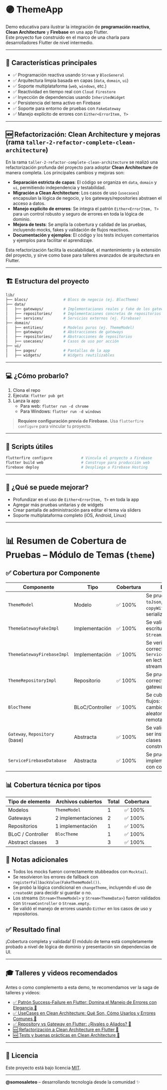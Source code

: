 # 🟣 ThemeApp

Demo educativa para ilustrar la integración de **programación reactiva**, **Clean Architecture** y **Firebase** en una app Flutter.  
Este proyecto fue construido en el marco de una charla para desarrolladores Flutter de nivel intermedio.

---

## 🚀 Características principales

- ✅ Programación reactiva usando `Stream` y `BlocGeneral`
- ✅ Arquitectura limpia basada en capas (`data`, `domain`, `ui`)
- ✅ Soporte multiplataforma (`web`, `windows`, etc.)
- ✅ Reactividad en tiempo real con `Cloud Firestore`
- ✅ Inyección de dependencias usando `InheritedWidget`
- ✅ Persistencia del tema activo en Firebase
- ✅ Soporte para entorno de pruebas con `FakeGateway`
- ✅ Manejo explícito de errores con `Either<ErrorItem, T>`

---

## 🆕 Refactorización: Clean Architecture y mejoras (rama `taller-2-refactor-complete-clean-architecture`)

En la rama `taller-2-refactor-complete-clean-architecture` se realizó una refactorización profunda del proyecto para adoptar **Clean Architecture** de manera completa. Los principales cambios y mejoras son:

- **Separación estricta de capas**: El código se organiza en `data`, `domain` y `ui`, permitiendo independencia y testabilidad.
- **Migración a Clean Architecture**: Los casos de uso (`usecases`) encapsulan la lógica de negocio, y los gateways/repositories abstraen el acceso a datos.
- **Manejo explícito de errores**: Se integra el patrón `Either<ErrorItem, T>` para un control robusto y seguro de errores en toda la lógica de dominio.
- **Mejora de tests**: Se amplía la cobertura y calidad de las pruebas, incluyendo mocks, fakes y validación de flujos reactivos.
- **Documentación y ejemplos**: El código y los tests incluyen comentarios y ejemplos para facilitar el aprendizaje.

Esta refactorización facilita la escalabilidad, el mantenimiento y la extensión del proyecto, y sirve como base para talleres avanzados de arquitectura en Flutter.

---

## 🏗 Estructura del proyecto

```bash
lib/
├── blocs/                # Blocs de negocio (ej. BlocTheme)
├── data/
│   ├── gateways/         # Implementaciones reales y fake de los gateways
│   ├── repositories/     # Implementaciones concretas de repositorios
│   ├── services/         # Servicios externos (ej. Firebase)
├── domain/
│   ├── entities/         # Modelos puros (ej. ThemeModel)
│   ├── gateways/         # Abstracciones de gateways
│   ├── repositories/     # Abstracciones de repositorios
│   ├── usecases/         # Casos de uso por acción
├── ui/
│   ├── pages/            # Pantallas de la app
│   ├── widgets/          # Widgets reutilizables
```

---

## 💻 ¿Cómo probarlo?

1. Clona el repo  
2. Ejecuta: `flutter pub get`
3. Lanza la app:
   - Para web: `flutter run -d chrome`
   - Para Windows: `flutter run -d windows`

> **Requiere configuración previa de Firebase.**
> Usa `flutterfire configure` para vincular tu proyecto.

---

## 🔧 Scripts útiles

```bash
flutterfire configure             # Vincula el proyecto a Firebase
flutter build web                 # Construye para producción web
firebase deploy                   # Despliega a Firebase Hosting
```

---

## 🧪 ¿Qué se puede mejorar?

- Profundizar en el uso de `Either<ErrorItem, T>` en toda la app
- Agregar más pruebas unitarias y de widgets
- Crear pantalla de administración para editar el tema vía sliders
- Soporte multiplataforma completo (iOS, Android, Linux)

---

# 📊 Resumen de Cobertura de Pruebas – Módulo de Temas (`theme`)

## ✅ Cobertura por Componente

| Componente                        | Tipo            | Cobertura | Descripción                                                                                  |
|----------------------------------|------------------|-----------|----------------------------------------------------------------------------------------------|
| `ThemeModel`                     | Modelo           | ✅ 100%     | Se prueban: constructor, `toJson`, `fromMap`, `copyWith`, y simetría de serialización.       |
| `ThemeGatewayFakeImpl`           | Implementación   | ✅ 100%     | Se validan lectura, escritura y emisión en `Stream`.                                         |
| `ThemeGatewayFirebaseImpl`       | Implementación   | ✅ 100%     | Se verifica delegación correcta a `ServiceFirebaseDatabase` en lectura, escritura y stream.  |
| `ThemeRepositoryImpl`            | Repositorio      | ✅ 100%     | Se prueba delegación correcta de métodos del gateway.                                        |
| `BlocTheme`                      | BLoC/Controller  | ✅ 100%     | Se cubren todos los flujos: carga inicial, cambio de tema, tema aleatorio y escucha remota. |
| `Gateway`, `Repository` (base)   | Abstracta        | ✅ 100%     | Se valida que pueden ser instanciadas con clases fake con constructor `const`.               |
| `ServiceFirebaseDatabase`        | Abstracta        | ✅ 100%     | Se prueba una implementación fake con constructor `const`.                                   |

## 📊 Cobertura técnica por tipos

| Tipo de elemento     | Archivos cubiertos | Total | Cobertura |
|----------------------|--------------------|-------|-----------|
| Modelos              | `ThemeModel`       | 1     | ✅ 100%    |
| Gateways             | 2 implementaciones | 2     | ✅ 100%    |
| Repositorios         | 1 implementación   | 1     | ✅ 100%    |
| BLoC / Controller    | `BlocTheme`        | 1     | ✅ 100%    |
| Abstract classes     | 3                  | 3     | ✅ 100%    |

## 📌 Notas adicionales

- Todos los mocks fueron correctamente stubbeados con `Mocktail`.
- Se resolvieron los errores de fallback con `registerFallbackValue(FakeThemeModel())`.
- Se probó la lógica condicional en `changeTheme`, incluyendo el uso de `createdAt` para decidir si guardar o no.
- Los streams (`Stream<ThemeModel>` y `Stream<ThemeData>`) fueron validados con `StreamController` o `Stream.empty`.
- Se validó el manejo de errores usando `Either` en los casos de uso y repositorios.

## ✅ Resultado final

¡Cobertura completa y validada! El módulo de tema está completamente probado a nivel de lógica de dominio y presentación sin dependencias de UI.

---

## 🎓 Talleres y videos recomendados

Antes o como complemento a esta demo, te recomendamos ver la saga de talleres y videos:

- [✅ Patrón Success-Failure en Flutter: Domina el Manejo de Errores con Elegancia 🚀](https://youtu.be/QAEbBIuwM1M)
- [✅ UseCases en Clean Architecture: Qué Son, Cómo Usarlos y Errores Comunes 🚀](https://youtu.be/QmH3BlwnLs0)
- [✅ Repository vs Gateway en Flutter: ¿Rivales o Aliados? 🚀](https://youtu.be/Uj_jw1sgVyQ)
- [🆕 Refactorización a Clean Architecture en Flutter 🚀](https://youtu.be/yuIQ8Wkcrlo)
- [🆕 Tests y buenas prácticas en Clean Architecture 🚀](https://youtu.be/Rt45oQUVE3E)

---

## 📜 Licencia

Este proyecto está bajo licencia [MIT](LICENSE).

---
**@somosaleteo** – desarrollando tecnología desde la comunidad ✨
